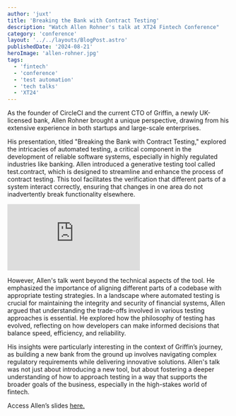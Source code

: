 ```yaml
---
author: 'juxt'
title: 'Breaking the Bank with Contract Testing'
description: "Watch Allen Rohner's talk at XT24 Fintech Conference"
category: 'conference'
layout: '../../layouts/BlogPost.astro'
publishedDate: '2024-08-21'
heroImage: 'allen-rohner.jpg'
tags:
  - 'fintech'
  - 'conference'
  - 'test automation'
  - 'tech talks'
  - 'XT24'
---
```


As the founder of CircleCI and the current CTO of Griffin, a newly UK-licensed bank, Allen Rohner brought a unique perspective, drawing from his extensive experience in both startups and large-scale enterprises.

His presentation, titled "Breaking the Bank with Contract Testing," explored the intricacies of automated testing, a critical component in the development of reliable software systems, especially in highly regulated industries like banking. Allen introduced a generative testing tool called test.contract, which is designed to streamline and enhance the process of contract testing. This tool facilitates the verification that different parts of a system interact correctly, ensuring that changes in one area do not inadvertently break functionality elsewhere.

<iframe class='aspect-video w-full' src="https://www.youtube.com/embed/hmQujxmZBck?si=XAx-q4Hr1D_jfSPJ" title="YouTube video player" frameborder="0" allow="accelerometer; autoplay; clipboard-write; encrypted-media; gyroscope; picture-in-picture; web-share" referrerpolicy="strict-origin-when-cross-origin" allowfullscreen></iframe>

However, Allen's talk went beyond the technical aspects of the tool. He emphasized the importance of aligning different parts of a codebase with appropriate testing strategies. In a landscape where automated testing is crucial for maintaining the integrity and security of financial systems, Allen argued that understanding the trade-offs involved in various testing approaches is essential. He explored how the philosophy of testing has evolved, reflecting on how developers can make informed decisions that balance speed, efficiency, and reliability.

His insights were particularly interesting in the context of Griffin’s journey, as building a new bank from the ground up involves navigating complex regulatory requirements while delivering innovative solutions. Allen's talk was not just about introducing a new tool, but about fostering a deeper understanding of how to approach testing in a way that supports the broader goals of the business, especially in the high-stakes world of fintech.

Access Allen’s slides <a href="/slides/allen-rohner-slides.pdf" target="_blank">here.</a>
